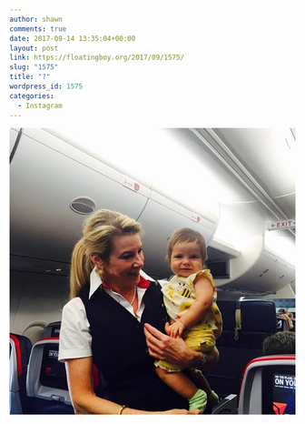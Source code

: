 ```yaml
---
author: shawn
comments: true
date: 2017-09-14 13:35:04+00:00
layout: post
link: https://floatingboy.org/2017/09/1575/
slug: "1575"
title: "?"
wordpress_id: 1575
categories:
  - Instagram
---
```


[![?](/assets/media/2017/09/17266015_1881552148799865_4923056252440805376_n.jpg)](/assets/media/2017/09/17266015_1881552148799865_4923056252440805376_n.jpg)
